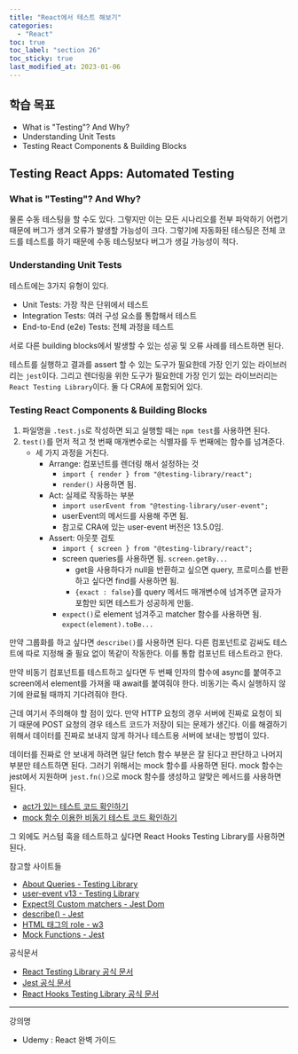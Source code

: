 ```yaml
---
title: "React에서 테스트 해보기"
categories:
  - "React"
toc: true
toc_label: "section 26"
toc_sticky: true
last_modified_at: 2023-01-06
---
```


## 학습 목표

- What is "Testing"? And Why?
- Understanding Unit Tests
- Testing React Components & Building Blocks

## Testing React Apps: Automated Testing

### What is "Testing"? And Why?

물론 수동 테스팅을 할 수도 있다. 그렇지만 이는 모든 시나리오를 전부 파악하기 어렵기 때문에 버그가 생겨 오류가 발생할 가능성이 크다. 그렇기에 자동화된 테스팅은 전체 코드를 테스트를 하기 때문에 수동 테스팅보다 버그가 생길 가능성이 적다.

### Understanding Unit Tests

테스트에는 3가지 유형이 있다.

- Unit Tests: 가장 작은 단위에서 테스트
- Integration Tests: 여러 구성 요소를 통합해서 테스트
- End-to-End (e2e) Tests: 전체 과정을 테스트

서로 다른 building blocks에서 발생할 수 있는 성공 및 오류 사례를 테스트하면 된다.

테스트를 실행하고 결과를 assert 할 수 있는 도구가 필요한데 가장 인기 있는 라이브러리는 `jest`이다. 그리고 렌더링을 위한 도구가 필요한데 가장 인기 있는 라이브러리는 `React Testing Library`이다. 둘 다 CRA에 포함되어 있다.

### Testing React Components & Building Blocks

1. 파일명을 `.test.js`로 작성하면 되고 실행할 때는 `npm test`를 사용하면 된다.
2. `test()`를 먼저 적고 첫 번째 매개변수로는 식별자를 두 번째에는 함수를 넘겨준다.
   - 세 가지 과정을 거친다.
     - Arrange: 컴포넌트를 렌더링 해서 설정하는 것
       - `import { render } from "@testing-library/react";`
       - `render()` 사용하면 됨.
     - Act: 실제로 작동하는 부분
       - `import userEvent from "@testing-library/user-event";`
       - userEvent의 메서드를 사용해 주면 됨.
       - 참고로 CRA에 있는 user-event 버전은 13.5.0임.
     - Assert: 아웃풋 검토
       - `import { screen } from "@testing-library/react";`
       - screen queries를 사용하면 됨. `screen.getBy...`
         - get을 사용하다가 null을 반환하고 싶으면 query, 프로미스를 반환하고 싶다면 find를 사용하면 됨.
         - `{exact : false}`를 query 메서드 매개변수에 넘겨주면 글자가 포함만 되면 테스트가 성공하게 만듦.
       - `expect()`로 element 넘겨주고 matcher 함수를 사용하면 됨. `expect(element).toBe...`

만약 그룹화를 하고 싶다면 `describe()`를 사용하면 된다. 다른 컴포넌트로 감싸도 테스트에 따로 지정해 줄 필요 없이 똑같이 작동한다. 이를 통합 컴포넌트 테스트라고 한다.

만약 비동기 컴포넌트를 테스트하고 싶다면 두 번째 인자의 함수에 async를 붙여주고 screen에서 element를 가져올 때 await를 붙여줘야 한다. 비동기는 즉시 실행하지 않기에 완료될 때까지 기다려줘야 한다.

근데 여기서 주의해야 할 점이 있다. 만약 HTTP 요청의 경우 서버에 진짜로 요청이 되기 때문에 POST 요청의 경우 테스트 코드가 저장이 되는 문제가 생긴다. 이를 해결하기 위해서 데이터를 진짜로 보내지 않게 하거나 테스트용 서버에 보내는 방법이 있다.

데이터를 진짜로 안 보내게 하려면 일단 fetch 함수 부분은 잘 된다고 판단하고 나머지 부분만 테스트하면 된다. 그러기 위해서는 mock 함수를 사용하면 된다. mock 함수는 jest에서 지원하며 `jest.fn()`으로 mock 함수를 생성하고 알맞은 메서드를 사용하면 된다.

- [act가 있는 테스트 코드 확인하기](https://github.com/jhan117/react-practice-projects/blob/section26/section26/src/components/Greeting.test.js)
- [mock 함수 이용한 비동기 테스트 코드 확인하기](https://github.com/jhan117/react-practice-projects/blob/section26/section26/src/components/Async.test.js)

그 외에도 커스텀 훅을 테스트하고 싶다면 React Hooks Testing Library를 사용하면 된다.

참고할 사이트들

- [About Queries - Testing Library](https://testing-library.com/docs/queries/about/)
- [user-event v13 - Testing Library](https://testing-library.com/docs/ecosystem-user-event)
- [Expect의 Custom matchers - Jest Dom](https://github.com/testing-library/jest-dom)
- [describe() - Jest](https://jestjs.io/docs/api#describename-fn)
- [HTML 태그의 role - w3](https://www.w3.org/TR/html-aria/#docconformance)
- [Mock Functions - Jest](https://jestjs.io/docs/mock-function-api)

공식문서

- [React Testing Library 공식 문서](https://testing-library.com/docs/react-testing-library/intro)
- [Jest 공식 문서](https://jestjs.io/docs/getting-started)
- [React Hooks Testing Library 공식 문서](https://react-hooks-testing-library.com/)

---

강의명

- Udemy : React 완벽 가이드
